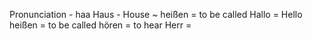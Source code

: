Pronunciation - haa
Haus - House ~
heißen = to be called
Hallo = Hello
heißen = to be called
hören = to hear
Herr =